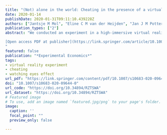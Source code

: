 ```yaml
---
title: "(Not) alone in the world: Cheating in the presence of a virtual observer"
date: 2020-01-14
publishDate: 2020-01-31T09:11:10.439228Z
authors: ["Jantsje M Mol", "Eline C M van der Heijden", "Jan J M Potters"]
publication_types: ["2"]
abstract: "We conducted an experiment in a high-immersive virtual reality environment to study the effect of the presence of a virtual observer on cheating behavior. Par- ticipants were placed in a virtual room and played 30 rounds of a cheating game without a chance of their cheating being detected. We varied whether or not a vir- tual observer (an avatar) was present in the room, and, if so, whether the avatar was actively staring at the decision maker or passively seated in a corner watching his smartphone. Results display significantly less cheating with an active than with a passive avatar, but not less cheating than in a control condition without an avatar. This suggests that an active (virtual) observer can intensify reputational concerns, but that the presence of someone passive and uninterested may actually alleviate such concerns.

[Open access PDF at publisher](https://link.springer.com/article/10.1007/s10683-020-09644-0)
"
featured: false
publication: "*Experimental Economics*"
tags: 
- virtual reality experiment
- cheating
- watching eyes effect
url_pdf: "https://link.springer.com/content/pdf/10.1007/s10683-020-09644-0.pdf"
doi: "10.1007/s10683-020-09644-0"
url_code: "https://doi.org/10.34894/RZTSWA"
url_dataset: "https://doi.org/10.34894/RZTSWA"
# Featured image
# To use, add an image named `featured.jpg/png` to your page's folder. 
image:
  caption: ''
  focal_point: ""
  preview_only: false

---
```


